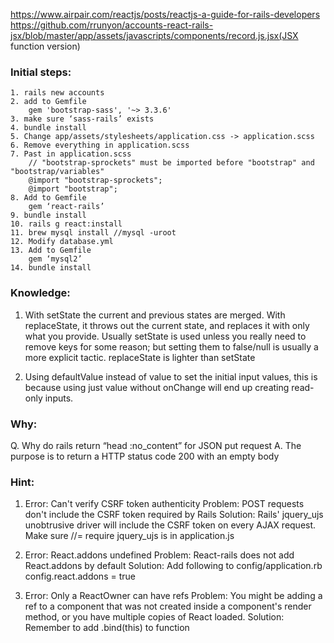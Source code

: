 https://www.airpair.com/reactjs/posts/reactjs-a-guide-for-rails-developers
https://github.com/rrunyon/accounts-react-rails-jsx/blob/master/app/assets/javascripts/components/record.js.jsx(JSX function version)

### Initial steps:

```shell
1. rails new accounts
2. add to Gemfile
	gem 'bootstrap-sass', '~> 3.3.6'
3. make sure ‘sass-rails’ exists
4. bundle install
5. Change app/assets/stylesheets/application.css -> application.scss
6. Remove everything in application.scss
7. Past in application.scss
	// "bootstrap-sprockets" must be imported before "bootstrap" and "bootstrap/variables"
	@import "bootstrap-sprockets";
	@import "bootstrap";
8. Add to Gemfile
	gem ‘react-rails’
9. bundle install
10. rails g react:install
11. brew mysql install //mysql -uroot
12. Modify database.yml
13. Add to Gemfile
	gem ‘mysql2’
14. bundle install
```

### Knowledge:
1. With setState the current and previous states are merged. With replaceState, it throws out the current state, and replaces it with only what you provide. Usually setState is used unless you really need to remove keys for some reason; but setting them to false/null is usually a more explicit tactic. replaceState is lighter than setState

2. Using defaultValue instead of value to set the initial input values, this is because using just value without onChange will end up creating read-only inputs.

### Why:
Q. Why do rails return “head :no_content” for JSON put request
A. The purpose is to return a HTTP status code 200 with an empty body


### Hint:
1. 	Error: Can't verify CSRF token authenticity
	Problem: POST requests don't include the CSRF token required by Rails
	Solution: Rails' jquery_ujs unobtrusive driver will include the CSRF token on every AJAX request.
		Make sure //= require jquery_ujs is in application.js

2.	Error: React.addons undefined
	Problem: React-rails does not add React.addons by default
	Solution: Add following to config/application.rb
			config.react.addons = true

3.	Error: Only a ReactOwner can have refs
	Problem: You might be adding a ref to a component that was not created inside a component's render method, or you have multiple copies of React loaded.
	Solution: Remember to add .bind(this) to function
